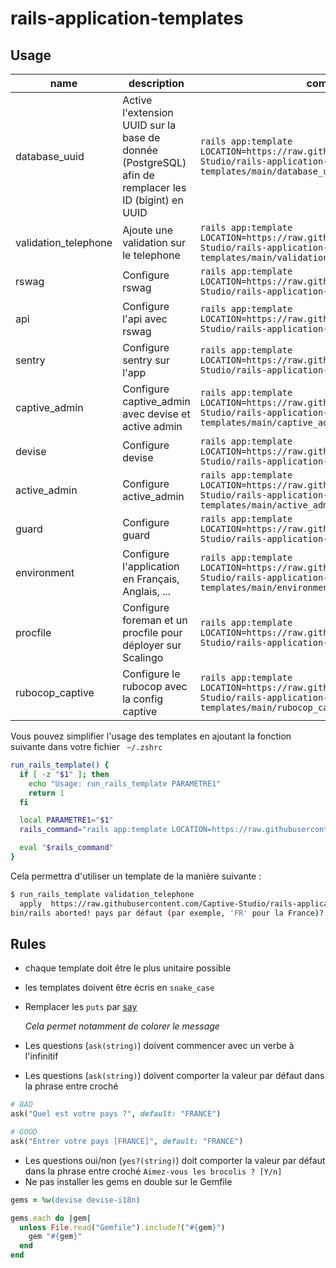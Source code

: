 # rails-application-templates

## Usage

| name | description  | command  |
|------|--------------|----------|
| database_uuid | Active l'extension UUID sur la base de donnée (PostgreSQL) afin de remplacer les ID (bigint) en UUID | `rails app:template LOCATION=https://raw.githubusercontent.com/Captive-Studio/rails-application-templates/main/database_uuid.rb` |
| validation_telephone | Ajoute une validation sur le telephone | `rails app:template LOCATION=https://raw.githubusercontent.com/Captive-Studio/rails-application-templates/main/validation_telephone.rb` |
| rswag | Configure rswag | `rails app:template LOCATION=https://raw.githubusercontent.com/Captive-Studio/rails-application-templates/main/rswag.rb` |
| api | Configure l'api avec rswag | `rails app:template LOCATION=https://raw.githubusercontent.com/Captive-Studio/rails-application-templates/main/api.rb` |
| sentry | Configure sentry sur l'app | `rails app:template LOCATION=https://raw.githubusercontent.com/Captive-Studio/rails-application-templates/main/sentry.rb` |
| captive_admin | Configure captive_admin avec devise et active admin | `rails app:template LOCATION=https://raw.githubusercontent.com/Captive-Studio/rails-application-templates/main/captive_admin.rb` |
| devise | Configure devise| `rails app:template LOCATION=https://raw.githubusercontent.com/Captive-Studio/rails-application-templates/main/devise.rb` |
| active_admin | Configure active_admin| `rails app:template LOCATION=https://raw.githubusercontent.com/Captive-Studio/rails-application-templates/main/active_admin.rb` |
| guard | Configure guard| `rails app:template LOCATION=https://raw.githubusercontent.com/Captive-Studio/rails-application-templates/main/guard.rb` |
| environment | Configure l'application en Français, Anglais, ...| `rails app:template LOCATION=https://raw.githubusercontent.com/Captive-Studio/rails-application-templates/main/environment.rb` |
| procfile | Configure foreman et un procfile pour déployer sur Scalingo | `rails app:template LOCATION=https://raw.githubusercontent.com/Captive-Studio/rails-application-templates/main/procfile.rb` |
| rubocop_captive | Configure le rubocop avec la config captive | `rails app:template LOCATION=https://raw.githubusercontent.com/Captive-Studio/rails-application-templates/main/rubocop_captive.rb` |

Vous pouvez simplifier l'usage des templates en ajoutant la fonction suivante dans votre fichier ` ~/.zshrc`

```bash
run_rails_template() {
  if [ -z "$1" ]; then
    echo "Usage: run_rails_template PARAMETRE1"
    return 1
  fi

  local PARAMETRE1="$1"
  rails_command="rails app:template LOCATION=https://raw.githubusercontent.com/Captive-Studio/rails-application-templates/main/${PARAMETRE1}.rb"

  eval "$rails_command"
}
```

Cela permettra d'utiliser un template de la manière suivante : 

```bash
$ run_rails_template validation_telephone
  apply  https://raw.githubusercontent.com/Captive-Studio/rails-application-templates/main/validation_telephone.rb
bin/rails aborted! pays par défaut (par exemple, 'FR' pour la France)? 
```

## Rules

- chaque template doit être le plus unitaire possible
- les templates doivent être écris en `snake_case`
- Remplacer les `puts` par [say](https://www.rubydoc.info/github/wycats/thor/Thor%2FShell%2FBasic:say)

  *Cela permet notamment de colorer le message*
- Les questions (`ask(string)`) doivent commencer avec un verbe à l'infinitif
- Les questions (`ask(string)`) doivent comporter la valeur par défaut dans la phrase entre croché
```ruby
# BAD
ask("Quel est votre pays ?", default: "FRANCE")

# GOOD
ask("Entrer votre pays [FRANCE]", default: "FRANCE")
```
- Les questions oui/non (`yes?(string)`) doit comporter la valeur par défaut dans la phrase entre croché
  `Aimez-vous les brocolis ? [Y/n]`
- Ne pas installer les gems en double sur le Gemfile
```ruby
gems = %w(devise devise-i18n)

gems.each do |gem|
  unless File.read("Gemfile").include?("#{gem}")
    gem "#{gem}"
  end
end
```
